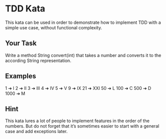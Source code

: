 # TDD Kata

This kata can be used in order to demonstrate how to implement TDD with a simple use case, without functional complexity.

## Your Task

Write a method String convert(int) that takes a number and converts it to the according String representation.


## Examples
   1 ➔ I
   2 ➔ II
   3 ➔ III
   4 ➔ IV
   5 ➔ V
   9 ➔ IX
  21 ➔ XXI
  50 ➔ L
 100 ➔ C
 500 ➔ D
1000 ➔ M

## Hint

This kata lures a lot of people to implement features in the order of the numbers. But do not forget that it’s sometimes easier to start with a general case and add exceptions later.